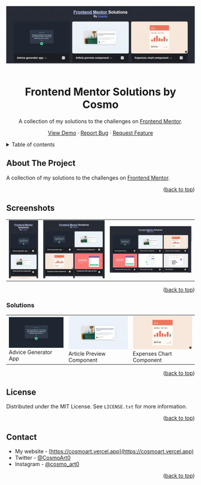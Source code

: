 <div id="top"></div>

<!-- PROJECT LOGO -->
<div align="center">
<a href="https://www.instagram.com/cosmo_art0/"><img src="./readme/header.webp" alt="Instagram" /></a>
<br/>
<br />

  # Frontend Mentor Solutions by Cosmo

  A collection of my solutions to the challenges on [Frontend Mentor](https://www.frontendmentor.io/).

  <a href="https://github.com/cosmoart/Frontend-challenges/">View Demo</a>
  ·
  <a href="https://github.com/cosmoart/Frontend-challenges/issues">Report Bug</a>
  ·
  <a href="https://github.com/cosmoart/Frontend-challenges/issues">Request Feature</a>
</div>



<!-- TABLE OF CONTENTS -->
<details>
<summary>Table of contents</summary>

- [About The Project](#about-the-project)
- [Screenshots](#screenshots)
- [Solutions](#solutions)
- [License](#license)
- [Contact](#contact)
</details>

<!-- ABOUT THE PROJECT -->
## About The Project

A collection of my solutions to the challenges on [Frontend Mentor](https://www.frontendmentor.io/).

<p align="right">(<a href="#top">back to top</a>)</p>


<!-- SCREENSHOTS -->
## Screenshots

<table>
    <tr>
      <td>
          <img src="./readme/mobile-preview.webp" width="100%" title="Mobile solution"  />
      </td>
      <td>
          <img src="./readme/tablet-preview.webp" width="100%" title="Tablet solution"/>
      </td>
      <td>
          <img src="./readme/desktop-preview.webp" width="100%" title="Desktop solution"/>
      </td>
    </tr>
</table>

<p align="right">(<a href="#top">back to top</a>)</p>


### Solutions

<table>
    <tr>
      <td>
          <img src="./public/assets/previews/advice-generator-app.webp" width="100%" title="Advice Generator App"  />
					Advice Generator App
      </td>
      <td>
          <img src="./public/assets/previews/article-preview-component.webp" width="100%" title="Article Preview Component"/>
					Article Preview Component
      </td>
      <td>
          <img src="./public/assets/previews/expenses-chart-component.webp" width="100%" title="Desktop solution"/>
					Expenses Chart Component
      </td>
    </tr>
</table>

<p align="right">(<a href="#top">back to top</a>)</p>


<!-- LICENSE -->
## License

Distributed under the MIT License. See `LICENSE.txt` for more information.

<p align="right">(<a href="#top">back to top</a>)</p>



<!-- CONTACT -->
## Contact

-   My website - [https://cosmoart.vercel.app](https://cosmoart.vercel.app)
-   Twitter - [@CosmoArt0](https://twitter.com/cosmoart0)
-   Instagram - [@cosmo_art0](https://www.instagram.com/cosmo_art0/)

<p align="right">(<a href="#top">back to top</a>)</p>